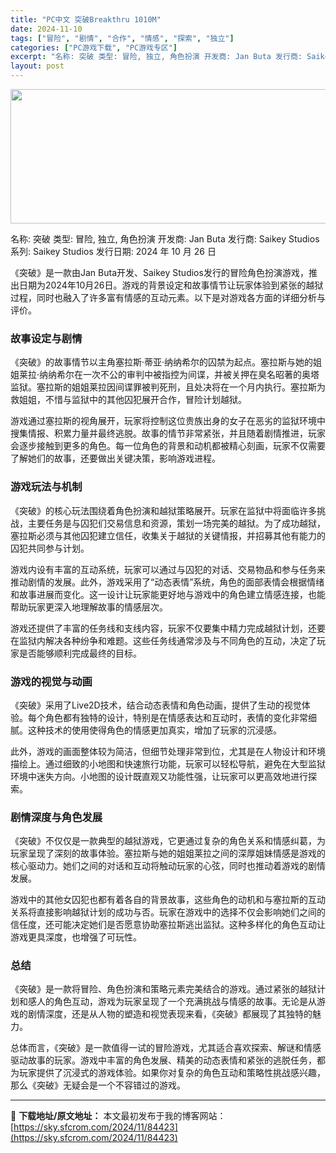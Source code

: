 ```yaml
---
title: "PC中文 突破Breakthru 1010M"
date: 2024-11-10
tags: ["冒险", "剧情", "合作", "情感", "探索", "独立"]
categories: ["PC游戏下载", "PC游戏专区"]
excerpt: "名称: 突破 类型: 冒险, 独立, 角色扮演 开发商: Jan Buta 发行商: Saikey Studios 系列: Saikey Studios 发行日期: 2024 年 10 月 26 日 《突破》是一款由Jan Buta开发、Saikey Studios发行的冒险角色扮演游戏，推出日期为&hellip;"
layout: post
---
```


<img class="aligncenter size-full wp-image-84424" src="https://sky.sfcrom.com/wp-content/uploads/2024/11/2024111009524514.webp" alt="" width="660" height="215" />

名称: 突破
类型: 冒险, 独立, 角色扮演
开发商: Jan Buta
发行商: Saikey Studios
系列: Saikey Studios
发行日期: 2024 年 10 月 26 日

《突破》是一款由Jan Buta开发、Saikey Studios发行的冒险角色扮演游戏，推出日期为2024年10月26日。游戏的背景设定和故事情节让玩家体验到紧张的越狱过程，同时也融入了许多富有情感的互动元素。以下是对游戏各方面的详细分析与评价。
<h3>故事设定与剧情</h3>
《突破》的故事情节以主角塞拉斯·蒂亚·纳纳希尔的囚禁为起点。塞拉斯与她的姐姐莱拉·纳纳希尔在一次不公的审判中被指控为间谍，并被关押在臭名昭著的奥塔监狱。塞拉斯的姐姐莱拉因间谍罪被判死刑，且处决将在一个月内执行。塞拉斯为救姐姐，不惜与监狱中的其他囚犯展开合作，冒险计划越狱。

游戏通过塞拉斯的视角展开，玩家将控制这位贵族出身的女子在恶劣的监狱环境中搜集情报、积累力量并最终逃脱。故事的情节非常紧张，并且随着剧情推进，玩家会逐步接触到更多的角色。每一位角色的背景和动机都被精心刻画，玩家不仅需要了解她们的故事，还要做出关键决策，影响游戏进程。
<h3>游戏玩法与机制</h3>
《突破》的核心玩法围绕着角色扮演和越狱策略展开。玩家在监狱中将面临许多挑战，主要任务是与囚犯们交易信息和资源，策划一场完美的越狱。为了成功越狱，塞拉斯必须与其他囚犯建立信任，收集关于越狱的关键情报，并招募其他有能力的囚犯共同参与计划。

游戏内设有丰富的互动系统，玩家可以通过与囚犯的对话、交易物品和参与任务来推动剧情的发展。此外，游戏采用了“动态表情”系统，角色的面部表情会根据情绪和故事进展而变化。这一设计让玩家能更好地与游戏中的角色建立情感连接，也能帮助玩家更深入地理解故事的情感层次。

游戏还提供了丰富的任务线和支线内容，玩家不仅要集中精力完成越狱计划，还要在监狱内解决各种纷争和难题。这些任务线通常涉及与不同角色的互动，决定了玩家是否能够顺利完成最终的目标。
<h3>游戏的视觉与动画</h3>
《突破》采用了Live2D技术，结合动态表情和角色动画，提供了生动的视觉体验。每个角色都有独特的设计，特别是在情感表达和互动时，表情的变化非常细腻。这种技术的使用使得角色的情感更加真实，增加了玩家的沉浸感。

此外，游戏的画面整体较为简洁，但细节处理非常到位，尤其是在人物设计和环境描绘上。通过细致的小地图和快速旅行功能，玩家可以轻松导航，避免在大型监狱环境中迷失方向。小地图的设计既直观又功能性强，让玩家可以更高效地进行探索。
<h3>剧情深度与角色发展</h3>
《突破》不仅仅是一款典型的越狱游戏，它更通过复杂的角色关系和情感纠葛，为玩家呈现了深刻的故事体验。塞拉斯与她的姐姐莱拉之间的深厚姐妹情感是游戏的核心驱动力。她们之间的对话和互动将触动玩家的心弦，同时也推动着游戏的剧情发展。

游戏中的其他女囚犯也都有着各自的背景故事，这些角色的动机和与塞拉斯的互动关系将直接影响越狱计划的成功与否。玩家在游戏中的选择不仅会影响她们之间的信任度，还可能决定她们是否愿意协助塞拉斯逃出监狱。这种多样化的角色互动让游戏更具深度，也增强了可玩性。
<h3>总结</h3>
《突破》是一款将冒险、角色扮演和策略元素完美结合的游戏。通过紧张的越狱计划和感人的角色互动，游戏为玩家呈现了一个充满挑战与情感的故事。无论是从游戏的剧情深度，还是从人物的塑造和视觉表现来看，《突破》都展现了其独特的魅力。

总体而言，《突破》是一款值得一试的冒险游戏，尤其适合喜欢探索、解谜和情感驱动故事的玩家。游戏中丰富的角色发展、精美的动态表情和紧张的逃脱任务，都为玩家提供了沉浸式的游戏体验。如果你对复杂的角色互动和策略性挑战感兴趣，那么《突破》无疑会是一个不容错过的游戏。

---
📖 **下载地址/原文地址：** 本文最初发布于我的博客网站：[https://sky.sfcrom.com/2024/11/84423](https://sky.sfcrom.com/2024/11/84423)
